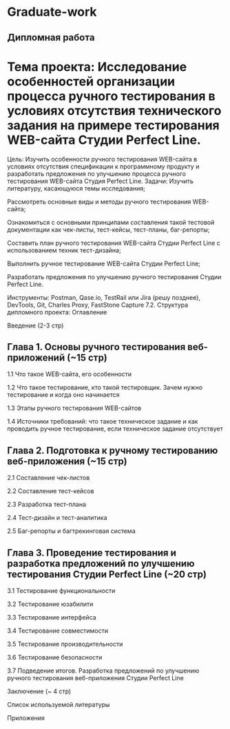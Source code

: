 # Graduate-work
## Дипломная работа


# Тема проекта: Исследование особенностей организации процесса ручного тестирования в условиях отсутствия технического задания на примере тестирования WEB-сайта Студии Perfect Line.
Цель: Изучить особенности ручного тестирования WEB-сайта в условиях отсутствия спецификации к программному продукту и разработать предложения по улучшению процесса ручного тестирования WEB-сайта Студия Perfect Line.
Задачи:
Изучить литературу, касающуюся темы исследования;

Рассмотреть основные виды и методы ручного тестирования WEB-сайта;

Ознакомиться с основными принципами составления такой тестовой документации как чек-листы, тест-кейсы, тест-планы, баг-репорты;

Составить план ручного тестирования WEB-сайта Студии Perfect Line с использованием техник тест-дизайна;

Выполнить ручное тестирование WEB-сайта Студии Perfect Line;

Разработать предложения по улучшению ручного тестирования Студии Perfect Line.

Инструменты: Postman, Qase.io, TestRail или Jira (решу позднее), DevTools, Git, Charles Proxy, FastStone Capture 7.2.
Структура дипломного проекта:
Оглавление

Введение (2-3 стр)

## Глава 1. Основы ручного тестирования веб-приложений (~15 стр)

1.1 Что такое WEB-сайта, его особенности

1.2 Что такое тестирование, кто такой тестировщик. Зачем нужно тестирование и когда оно начинается

1.3 Этапы ручного тестирования WEB-сайтов

1.4 Источники требований: что такое техническое задание и как проводить ручное тестирование, если техническое задание отсутствует

## Глава 2. Подготовка к ручному тестированию веб-приложения (~15 стр)

2.1 Составление чек-листов

2.2 Составление тест-кейсов

2.3 Разработка тест-плана

2.4 Тест-дизайн и тест-аналитика

2.5 Баг-репорты и багтрекинговая система

## Глава 3. Проведение тестирования и разработка предложений по улучшению тестирования Студии Perfect Line (~20 стр)

3.1 Тестирование функциональности

3.2 Тестирование юзабилити

3.3 Тестирование интерфейса

3.4 Тестирование совместимости

3.5 Тестирование производительности

3.6 Тестирование безопасности

3.7 Подведение итогов. Разработка предложений по улучшению ручного тестирования веб-приложения Студии Perfect Line

Заключение (~ 4 стр)

Список используемой литературы

Приложения
